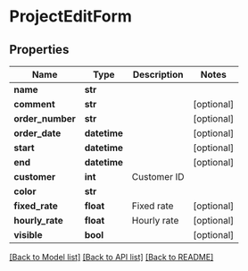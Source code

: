 # ProjectEditForm

## Properties
Name | Type | Description | Notes
------------ | ------------- | ------------- | -------------
**name** | **str** |  | 
**comment** | **str** |  | [optional] 
**order_number** | **str** |  | [optional] 
**order_date** | **datetime** |  | [optional] 
**start** | **datetime** |  | [optional] 
**end** | **datetime** |  | [optional] 
**customer** | **int** | Customer ID | 
**color** | **str** |  | 
**fixed_rate** | **float** | Fixed rate | [optional] 
**hourly_rate** | **float** | Hourly rate | [optional] 
**visible** | **bool** |  | [optional] 

[[Back to Model list]](../README.md#documentation-for-models) [[Back to API list]](../README.md#documentation-for-api-endpoints) [[Back to README]](../README.md)


